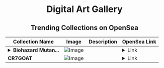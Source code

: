 <div align="center">

# Digital Art Gallery

## Trending Collections on OpenSea

| Collection Name                       | Image                                                                                     | Description                       | OpenSea Link                                                                                          |
|---------------------------------------|-------------------------------------------------------------------------------------------|-----------------------------------|--------------------------------------------------------------------------------------------------------|
| **<details><summary>Biohazard Mutan...</summary>Biohazard Mutant: BabyDoge from the Lab</details>** | ![Image](https://i.seadn.io/s/raw/files/ae50c8e98cf062538cc1fc130ff9b5ab.jpg?w=500&auto=format?w=200&auto=format) |  | <details><summary>Link</summary>[Biohazard Mutant: BabyDoge from the Lab](https://opensea.io/collection/biohazard-mutant-babydoge-from-the-lab)</details> |
| **CR7GOAT** | ![Image](https://i.seadn.io/s/raw/files/8ea889e04a74c93cf921f22a530cb807.webp?w=500&auto=format?w=200&auto=format) |  | <details><summary>Link</summary>[CR7GOAT](https://opensea.io/collection/cr7goat-2)</details> |

</div>